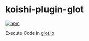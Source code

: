# koishi-plugin-glot

[![npm](https://img.shields.io/npm/v/koishi-plugin-glot?style=flat-square)](https://www.npmjs.com/package/koishi-plugin-glot)

Execute Code in [glot.io](https://glot.io)
